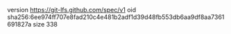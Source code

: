 version https://git-lfs.github.com/spec/v1
oid sha256:6ee974ff707e8fad210c4e481b2adf1d39d48fb553db6aa9df8aa7361691827a
size 338
